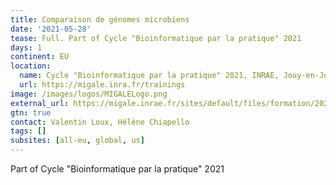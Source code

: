 ```yaml
---
title: Comparaison de génomes microbiens
date: '2021-05-28'
tease: Full. Part of Cycle "Bioinformatique par la pratique" 2021
days: 1
continent: EU
location:
  name: Cycle "Bioinformatique par la pratique" 2021, INRAE, Jouy-en-Josas, France
  url: https://migale.inra.fr/trainings
image: /images/logos/MIGALELogo.png
external_url: https://migale.inrae.fr/sites/default/files/formation/2021/module9bis.pdf
gtn: true
contact: Valentin Loux, Hélène Chiapello
tags: []
subsites: [all-eu, global, us]
---
```


Part of Cycle "Bioinformatique par la pratique" 2021
